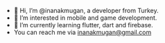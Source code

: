 - 👋 Hi, I’m @inanakmugan, a developer from Turkey.
- 👀 I’m interested in mobile and game development.
- 🌱 I’m currently learning flutter, dart and firebase.
- You can reach me via inanakmugan@gmail.com


